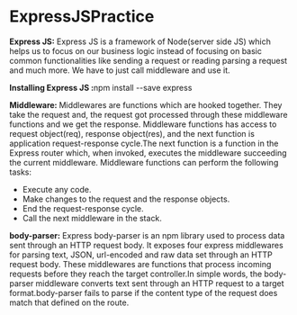 # ExpressJSPractice

<b>Express JS:</b> Express JS is a framework of Node(server side JS) which helps us to focus on our business logic instead of focusing on basic common functionalities like sending a request or reading parsing a request and much more. We have to just call middleware and use it.

<b> Installing Express JS :</b>npm install --save express

<b>Middleware: </b> Middlewares are functions which are hooked together. They take the request and, the request got processed through these middleware functions and we get the response. Middleware functions has access to request object(req), response object(res), and the next function is application request-response cycle.The next function is a function in the Express router which, when invoked, executes the middleware succeeding the current middleware.
Middleware functions can perform the following tasks:
<ul>
  <li>Execute any code.</li>
  <li>Make changes to the request and the response objects.</li>
  <li>End the request-response cycle.</li>
  <li>Call the next middleware in the stack.</li>
</ul>

<b>body-parser:</b> Express body-parser is an npm library used to process data sent through an HTTP request body. It exposes four express middlewares for parsing text, JSON, url-encoded and raw data set through an HTTP request body. These middlewares are functions that process incoming requests before they reach the target controller.In simple words, the body-parser middleware converts text sent through an HTTP request to a target format.body-parser fails to parse if the content type of the request does match that defined on the route.
